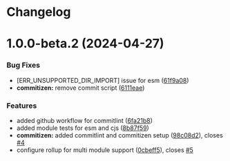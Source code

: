 # Changelog

# 1.0.0-beta.2 (2024-04-27)


### Bug Fixes

* [ERR_UNSUPPORTED_DIR_IMPORT] issue for esm ([61f9a08](https://github.com/kishor82/flatten-this-json/commit/61f9a087153d66bf700b5546816a6460d7b4f8e2))
* **commitizen:** remove commit script ([6111eae](https://github.com/kishor82/flatten-this-json/commit/6111eae25c7c15396dd7de715e71b18151379cd7))


### Features

* added github workflow for commitlint ([6fa21b8](https://github.com/kishor82/flatten-this-json/commit/6fa21b8907358628593004b0f96c5bd888aead94))
* added module tests for esm and cjs ([8b87f59](https://github.com/kishor82/flatten-this-json/commit/8b87f597c818ea3831cde4981515360ba5742f38))
* **commitizen:** added commitlint and commitizen setup ([98c08d2](https://github.com/kishor82/flatten-this-json/commit/98c08d2863034ab07aab096ff9d6e4a0c7417cae)), closes [#4](https://github.com/kishor82/flatten-this-json/issues/4)
* configure rollup for multi module support ([0cbeff5](https://github.com/kishor82/flatten-this-json/commit/0cbeff5502776bc2a7965f27c957b62b78a5470d)), closes [#5](https://github.com/kishor82/flatten-this-json/issues/5)
